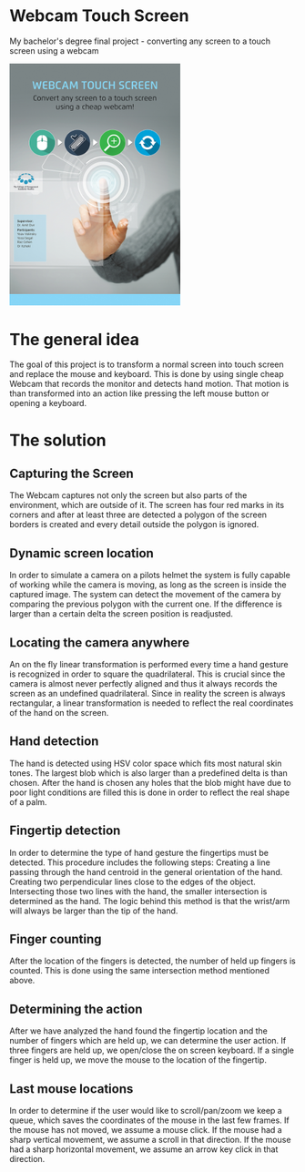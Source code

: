# Webcam Touch Screen
My bachelor's degree final project - converting any screen to a touch screen using a webcam

<img src="images/webcam_touch_screen_small.jpg" width=300/>

# The general idea
The goal of this project is to transform a normal screen into touch screen and replace the mouse and keyboard. This is done by using single cheap Webcam that records the monitor and detects hand motion. That motion is than transformed into an action like pressing the left mouse button or opening a keyboard.

# The solution 
## Capturing the Screen
The Webcam captures not only the screen but also parts of the environment, which are outside of it. 
The screen has four red marks in its corners and after at least three are detected a polygon of the screen borders is created and every detail outside the polygon is ignored.

## Dynamic screen location
In order to simulate a camera on a pilots helmet the system is fully capable of working while the camera is moving, as long as the screen is inside the captured image.
The system can detect the movement of the camera by comparing the previous polygon with the current one. If the difference is larger than a certain delta the screen position is readjusted.

## Locating the camera anywhere
An on the fly linear transformation is performed every time a hand gesture is recognized in order to square the quadrilateral. This is crucial since the camera is almost never perfectly aligned and thus it always records the screen as an undefined quadrilateral. Since in reality the screen is always rectangular, a linear transformation is needed to reflect the real coordinates of the hand on the screen.

## Hand detection
The hand is detected using HSV color space which fits most natural skin tones. The largest blob which is also larger than a predefined delta is than chosen. 
After the hand is chosen any holes that the blob might have due to poor light conditions are filled this is done in order to reflect the real shape of a palm.

## Fingertip detection
In order to determine the type of hand gesture the fingertips must be detected. 
This procedure includes the following steps:
Creating a line passing through the hand centroid in the general orientation of the hand.
Creating two perpendicular lines close to the edges of the object.
Intersecting those two lines with the hand, the smaller intersection is determined as the hand. The logic behind this method is that the wrist/arm will always be larger than the tip of the hand.

## Finger counting
After the location of the fingers is detected, the number of held up fingers is counted.
This is done using the same intersection method mentioned above.

## Determining the action
After we have analyzed the hand found the fingertip location and the number of fingers which are held up, we can determine the user action.
If three fingers are held up, we open/close the on screen keyboard.
If a single finger is held up, we move the mouse to the location of the fingertip.


## Last mouse locations
In order to determine if the user would like to scroll/pan/zoom we keep a queue, which saves the coordinates of the mouse in the last few frames.
If the mouse has not moved, we assume a mouse click.
If the mouse had a sharp vertical movement, we assume a scroll in that direction.
If the mouse had a sharp horizontal movement, we assume an arrow key click in that direction.
